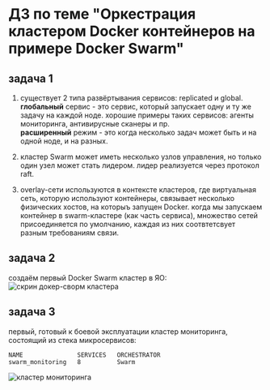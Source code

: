 # ДЗ по теме "Оркестрация кластером Docker контейнеров на примере Docker Swarm"

## задача 1
  
1. существует 2 типа развёртывания сервисов: replicated и global.  
**глобальный** сервис - это сервис, который запускает одну и ту же задачу на каждой ноде. хорошие примеры таких сервисов: агенты мониторинга, антивирусные сканеры и пр.  
**расширенный** режим - это когда несколько задач может быть и на одной ноде, и на разных.  
  
2. кластер Swarm может иметь несколько узлов управления, но только один узел может стать лидером. лидер реализуется через протокол raft.  
  
3. overlay-сети используются в контексте кластеров, где виртуальная сеть, которую используют контейнеры, связывает несколько физических хостов, на которыъ запущен Docker. когда мы запускаем контейнер в swarm-кластере (как часть сервиса), множество сетей присоединяется по умолчанию, каждая из них соотвтетсвует разным требованиям связи.
  
  
## задача 2

создаём первый Docker Swarm кластер в ЯО:  
![скрин докер-сворм кластера](https://i.ibb.co/Khbjnzy/2.png)  


## задача 3  

первый, готовый к боевой эксплуатации кластер мониторинга, состоящий из стека микросервисов:  
```[root@node01 ~]# docker stack ls
NAME               SERVICES   ORCHESTRATOR
swarm_monitoring   8          Swarm
```

![кластер мониторинга](https://i.ibb.co/mcR2Q8t/3.png)  


